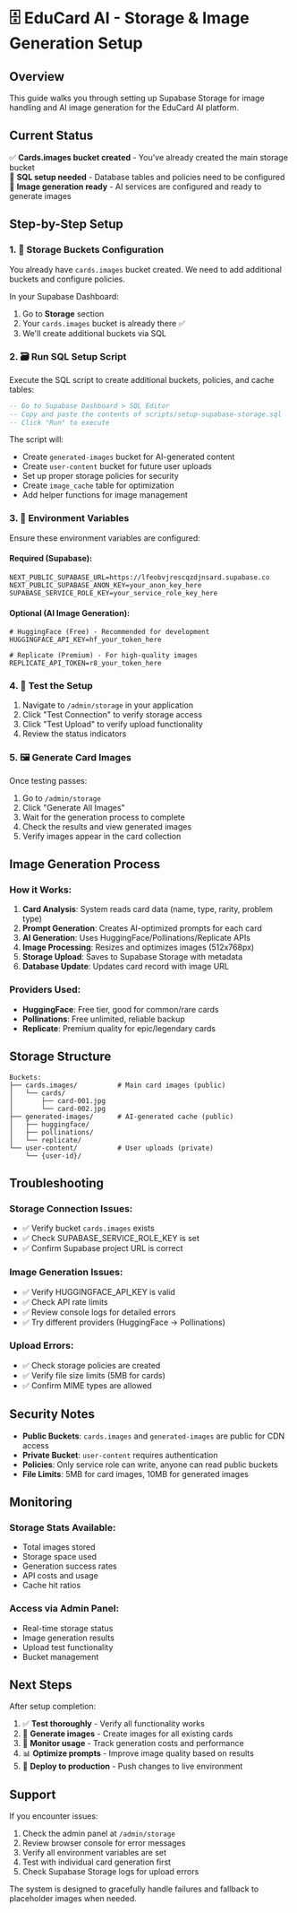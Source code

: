 # 🗄️ EduCard AI - Storage & Image Generation Setup

## Overview
This guide walks you through setting up Supabase Storage for image handling and AI image generation for the EduCard AI platform.

## Current Status
✅ **Cards.images bucket created** - You've already created the main storage bucket  
🔄 **SQL setup needed** - Database tables and policies need to be configured  
🔄 **Image generation ready** - AI services are configured and ready to generate images  

## Step-by-Step Setup

### 1. 📁 Storage Buckets Configuration

You already have `cards.images` bucket created. We need to add additional buckets and configure policies.

In your Supabase Dashboard:
1. Go to **Storage** section
2. Your `cards.images` bucket is already there ✅
3. We'll create additional buckets via SQL

### 2. 🗃️ Run SQL Setup Script

Execute the SQL script to create additional buckets, policies, and cache tables:

```sql
-- Go to Supabase Dashboard > SQL Editor
-- Copy and paste the contents of scripts/setup-supabase-storage.sql
-- Click "Run" to execute
```

The script will:
- Create `generated-images` bucket for AI-generated content
- Create `user-content` bucket for future user uploads
- Set up proper storage policies for security
- Create `image_cache` table for optimization
- Add helper functions for image management

### 3. 🔑 Environment Variables

Ensure these environment variables are configured:

#### Required (Supabase):
```env
NEXT_PUBLIC_SUPABASE_URL=https://lfeobvjrescqzdjnsard.supabase.co
NEXT_PUBLIC_SUPABASE_ANON_KEY=your_anon_key_here
SUPABASE_SERVICE_ROLE_KEY=your_service_role_key_here
```

#### Optional (AI Image Generation):
```env
# HuggingFace (Free) - Recommended for development
HUGGINGFACE_API_KEY=hf_your_token_here

# Replicate (Premium) - For high-quality images
REPLICATE_API_TOKEN=r8_your_token_here
```

### 4. 🧪 Test the Setup

1. Navigate to `/admin/storage` in your application
2. Click "Test Connection" to verify storage access
3. Click "Test Upload" to verify upload functionality
4. Review the status indicators

### 5. 🖼️ Generate Card Images

Once testing passes:

1. Go to `/admin/storage`
2. Click "Generate All Images" 
3. Wait for the generation process to complete
4. Check the results and view generated images
5. Verify images appear in the card collection

## Image Generation Process

### How it Works:
1. **Card Analysis**: System reads card data (name, type, rarity, problem type)
2. **Prompt Generation**: Creates AI-optimized prompts for each card
3. **AI Generation**: Uses HuggingFace/Pollinations/Replicate APIs
4. **Image Processing**: Resizes and optimizes images (512x768px)
5. **Storage Upload**: Saves to Supabase Storage with metadata
6. **Database Update**: Updates card record with image URL

### Providers Used:
- **HuggingFace**: Free tier, good for common/rare cards
- **Pollinations**: Free unlimited, reliable backup
- **Replicate**: Premium quality for epic/legendary cards

## Storage Structure

```
Buckets:
├── cards.images/          # Main card images (public)
│   └── cards/
│       ├── card-001.jpg
│       └── card-002.jpg
├── generated-images/      # AI-generated cache (public)
│   ├── huggingface/
│   ├── pollinations/
│   └── replicate/
└── user-content/          # User uploads (private)
    └── {user-id}/
```

## Troubleshooting

### Storage Connection Issues:
- ✅ Verify bucket `cards.images` exists
- ✅ Check SUPABASE_SERVICE_ROLE_KEY is set
- ✅ Confirm Supabase project URL is correct

### Image Generation Issues:
- ✅ Verify HUGGINGFACE_API_KEY is valid
- ✅ Check API rate limits
- ✅ Review console logs for detailed errors
- ✅ Try different providers (HuggingFace → Pollinations)

### Upload Errors:
- ✅ Check storage policies are created
- ✅ Verify file size limits (5MB for cards)
- ✅ Confirm MIME types are allowed

## Security Notes

- **Public Buckets**: `cards.images` and `generated-images` are public for CDN access
- **Private Bucket**: `user-content` requires authentication
- **Policies**: Only service role can write, anyone can read public buckets
- **File Limits**: 5MB for card images, 10MB for generated images

## Monitoring

### Storage Stats Available:
- Total images stored
- Storage space used
- Generation success rates
- API costs and usage
- Cache hit ratios

### Access via Admin Panel:
- Real-time storage status
- Image generation results
- Upload test functionality
- Bucket management

## Next Steps

After setup completion:

1. ✅ **Test thoroughly** - Verify all functionality works
2. 🎨 **Generate images** - Create images for all existing cards  
3. 🔄 **Monitor usage** - Track generation costs and performance
4. 📊 **Optimize prompts** - Improve image quality based on results
5. 🚀 **Deploy to production** - Push changes to live environment

## Support

If you encounter issues:
1. Check the admin panel at `/admin/storage`
2. Review browser console for error messages
3. Verify all environment variables are set
4. Test with individual card generation first
5. Check Supabase Storage logs for upload errors

The system is designed to gracefully handle failures and fallback to placeholder images when needed. 